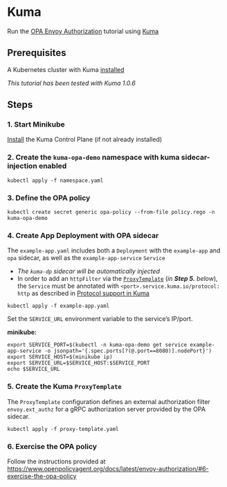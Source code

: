 # Kuma

Run the [OPA Envoy Authorization](https://www.openpolicyagent.org/docs/latest/envoy-authorization/) tutorial using [Kuma](https://kuma.io/)

## Prerequisites

A Kubernetes cluster with Kuma [installed](https://kuma.io/docs/1.0.6/installation/kubernetes/)

_This tutorial has been tested with Kuma 1.0.6_

## Steps

### 1. Start Minikube

[Install](https://kuma.io/docs/1.0.6/installation/kubernetes/) the Kuma Control Plane (if not already installed)

### 2. Create the `kuma-opa-demo` namespace with kuma sidecar-injection enabled

```
kubectl apply -f namespace.yaml
```

### 3. Define the OPA policy

```
kubectl create secret generic opa-policy --from-file policy.rego -n kuma-opa-demo
```

### 4. Create App Deployment with OPA sidecar

The `example-app.yaml` includes both a `Deployment` with the `example-app` and `opa` sidecar, as well as the `example-app-service` `Service`
* _The `kuma-dp` sidecar will be automatically injected_
* In order to add an `httpFilter` via the [`ProxyTemplate`](https://kuma.io/docs/1.0.6/policies/proxy-template/#http-filter) (_in **Step 5.** below_), the `Service` must be annotated with `<port>.service.kuma.io/protocol: http` as described in [Protocol support in Kuma](https://kuma.io/docs/1.0.6/policies/protocol-support-in-kuma/)

```
kubectl apply -f example-app.yaml
```

Set the `SERVICE_URL` environment variable to the service’s IP/port.

**minikube:**
```
export SERVICE_PORT=$(kubectl -n kuma-opa-demo get service example-app-service -o jsonpath='{.spec.ports[?(@.port==8080)].nodePort}')
export SERVICE_HOST=$(minikube ip)
export SERVICE_URL=$SERVICE_HOST:$SERVICE_PORT
echo $SERVICE_URL
```

### 5. Create the Kuma `ProxyTemplate`

The `ProxyTemplate` configuration defines an external authorization filter `envoy.ext_authz` for a gRPC authorization server provided by the OPA sidecar.

```
kubectl apply -f proxy-template.yaml
```

### 6. Exercise the OPA policy

Follow the instructions provided at https://www.openpolicyagent.org/docs/latest/envoy-authorization/#6-exercise-the-opa-policy
